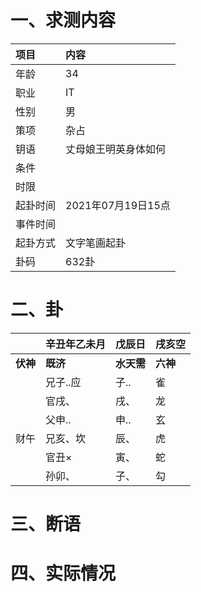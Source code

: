 # 一、求测内容
|项目|内容|
|:-|:-|
|年龄|34|
|职业|IT|
|性别|男|
|策项|杂占|
|钥语|丈母娘王明英身体如何|
|条件||
|时限||
|起卦时间|2021年07月19日15点|
|事件时间||
|起卦方式|文字笔画起卦|
|卦码|632卦|

# 二、卦
||辛丑年乙未月|戊辰日|戌亥空|
|:-|:-|:-|:-|
|**伏神**|**既济**|**水天需**|**六神**|
||兄子..应|子..|雀|
||官戌、|戌、|龙|
||父申..|申..|玄|
|财午|兄亥、坎|辰、|虎|
||官丑×|寅、|蛇|
||孙卯、|子、|勾|


# 三、断语

# 四、实际情况